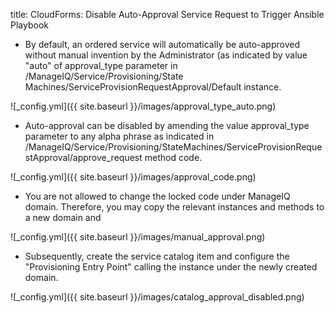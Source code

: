 title: CloudForms&#58; Disable Auto-Approval Service Request to Trigger Ansible Playbook

- By default, an ordered service will automatically be auto-approved without manual invention by the Administrator (as indicated by value "auto" of approval_type parameter in /ManageIQ/Service/Provisioning/State Machines/ServiceProvisionRequestApproval/Default instance.

![_config.yml]({{ site.baseurl }}/images/approval_type_auto.png)

- Auto-approval can be disabled by amending the value approval_type parameter to any alpha phrase as indicated in /ManageIQ/Service/Provisioning/StateMachines/ServiceProvisionRequestApproval/approve_request method code. 

![_config.yml]({{ site.baseurl }}/images/approval_code.png)

- You are not allowed to change the locked code under ManageIQ domain. Therefore, you may copy the relevant instances and methods to a new domain and 

![_config.yml]({{ site.baseurl }}/images/manual_approval.png)

- Subsequently, create the service catalog item and configure the "Provisioning Entry Point" calling the instance under the newly created domain.

![_config.yml]({{ site.baseurl }}/images/catalog_approval_disabled.png)
